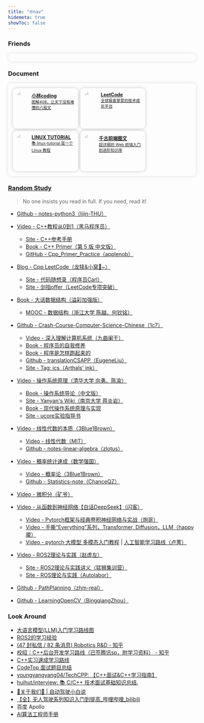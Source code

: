 ```yaml
---
title: "🌐nav"
hidemeta: true
showToc: false
---
```




### Friends

<div class="links-container">
  <!-- more -->
</div>


### Document

<div class="links-container">


  <div class="link-box">
    <a class="link" href="https://www.xiaolincoding.com/" target="_blank">
      <img src="https://cdn.xiaolincoding.com/icon.webp" alt="icon">
      <div>
        <span class="name">小林coding</span>
        <div class="description">图解408，让天下没有难懂的八股文</div>
      </div>
    </a>
  </div>


  <div class="link-box">
    <a class="link" href="https://leetcode.cn/problemset/" target="_blank">
      <img src="https://assets.leetcode.cn/aliyun-lc-upload/uploaded_files/2021/03/73c9f099-abbe-4d94-853f-f8abffd459cd/leetcode.png" alt="icon">
      <div>
        <span class="name">LeetCode</span>
        <div class="description">全球极客挚爱的技术成长平台</div>
      </div>
    </a>
  </div>


  <div class="link-box">
    <a class="link" href="https://dunwu.github.io/linux-tutorial/" target="_blank">
      <img src="https://dunwu.github.io/linux-tutorial/images/dunwu-logo-100.png" alt="icon">
      <div>
        <span class="name">LINUX TUTORIAL</span>
        <div class="description">📚 linux-tutorial 是一个 Linux 教程</div>
      </div>
    </a>
  </div>


  <div class="link-box">
    <a class="link" href="https://web.qianguyihao.com/" target="_blank">
      <img src="https://img.smyhvae.com/20200919-blog-bg.jpg" alt="icon">
      <div>
        <span class="name">千古前端图文</span>
        <div class="description">超详细的 Web 前端入门到进阶知识库</div>
      </div>
    </a>
  </div>


  <!-- more -->

</div>



### [Random Study](https://csdiy.wiki/)

> No one insists you read in full. If you need, read it!

- [Github - notes-python3（lijin-THU）](https://github.com/lijin-THU/notes-python3)
- [Video - C++教程从0到1（黑马程序员）](https://www.bilibili.com/video/BV1et411b73Z/)
  - [Site - C++参考手册](https://cppreference.cn/w/)
  - [Book - C++ Primer（第 5 版 中文版）](https://book.douban.com/subject/25708312/)
  - [GitHub - Cpp\_Primer\_Practice（applenob）](https://github.com/applenob/Cpp_Primer_Practice)
- [Blog - Cpp LeetCode（龙犊&小窝🪹~）](https://biglonglong.github.io/home/posts/know/cpp-leetcode/)
  - [Site - 代码随想录（程序员Carl）](https://www.programmercarl.com/)
  - [Site - 剑指offer（LeetCode专项突破）](https://leetcode.cn/problem-list/b4bIXob4/)
- [Book - 大话数据结构（溢彩加强版）](https://book.douban.com/subject/35229404/)
  - [MOOC - 数据结构（浙江大学 陈越、何钦铭）](https://www.icourse163.org/course/zju-93001)
- [Github - Crash-Course-Computer-Science-Chinese（1c7）](https://github.com/1c7/Crash-Course-Computer-Science-Chinese)
  - [Video - 深入理解计算机系统（九曲阑干）](https://www.bilibili.com/video/BV1cD4y1D7uR/)
  - [Book - 程序员的自我修养](https://book.douban.com/subject/3652388/)
  - [Book - 程序是怎样跑起来的](https://book.douban.com/subject/26365491/)
  - [Github - translationCSAPP（EugeneLiu）](https://github.com/EugeneLiu/translationCSAPP)
  - [Site - Tag: ics（Arthals' ink）](https://arthals.ink/tags/ics)
- [Video - 操作系统原理（清华大学 向勇、陈渝）](https://www.bilibili.com/video/BV1uW411f72n/?spm_id_from=333.337.search-card.all.click&vd_source=1a278fe24f00dd5c69f2875b5add5a19)
  - [Book - 操作系统导论（中文版）](https://itanken.github.io/ostep-chinese/)
  - [Site - Yanyan's Wiki（南京大学 蒋炎岩）](https://jyywiki.cn/)
  - [Book - 现代操作系统原理与实现](https://book.douban.com/subject/35208251/)
  - [Site - ucore实验指导书](https://learningos.github.io/ucore_os_webdocs/)
- [Video - 线性代数的本质（3Blue1Brown）](https://www.bilibili.com/video/BV1ys411472E/?spm_id_from=333.1387.collection.video_card.click&vd_source=1a278fe24f00dd5c69f2875b5add5a19)
  - [Video - 线性代数（MIT）](https://www.bilibili.com/video/BV1xS4y1L7w5/?vd_source=1a278fe24f00dd5c69f2875b5add5a19)
  - [Github - notes-linear-algebra（zlotus）](https://github.com/zlotus/notes-linear-algebra)

- [Video - 概率统计速成（数学强国）](https://www.bilibili.com/video/BV1TJ411y7Zp/?spm_id_from=333.337.search-card.all.click&vd_source=1a278fe24f00dd5c69f2875b5add5a19)
  - [Video - 概率论（3Blue1Brown）](https://space.bilibili.com/88461692/lists/1528924?type=series)
  - [Github - Statistics-note（ChanceQZ）](https://github.com/ChanceQZ/Statistics-note)

- [Video - 微积分（矿爷）](https://www.bilibili.com/video/BV1Lt411r7NQ/?spm_id_from=333.337.search-card.all.click)
- [Video - 从函数到神经网络【白话DeepSeek】（闪客）](https://www.bilibili.com/video/BV1uGA3eLEeu/?spm_id_from=333.1387.collection.video_card.click&vd_source=1a278fe24f00dd5c69f2875b5add5a19)
  - [Video - Pytorch框架与经典卷积神经网络与实战（炮哥）](https://www.bilibili.com/video/BV1e34y1M7wR/?spm_id_from=333.337.search-card.all.click)
  - [Video - 手撕“Everything”系列，Transformer, Diffusion，LLM（happy魇）](https://www.bilibili.com/video/BV1Fw4m1C7Tq/?spm_id_from=333.1387.collection.video_card.click&vd_source=1a278fe24f00dd5c69f2875b5add5a19)
  - [Video - pytorch 大模型 多模态入门教程](https://www.bilibili.com/video/BV17P411m7Ma/?spm_id_from=333.1387.upload.video_card.click&vd_source=1a278fe24f00dd5c69f2875b5add5a19) | [‍⁢⁡‌﻿⁡‌⁣⁢⁡⁡⁢⁤⁤‬‍⁣⁡⁣⁣⁣⁡⁣‍﻿﻿⁣‬⁡⁣‍‍﻿﻿‌‌人工智能学习路线（卢菁）](https://bcn51aw5ec5g.feishu.cn/wiki/Bo46wjKrMiPGMBkxNbacitACn4d)
- [Video - ROS2理论与实践（赵虚左）](https://www.bilibili.com/video/BV1VB4y137ys/?vd_source=1a278fe24f00dd5c69f2875b5add5a19)
  - [Site - ROS2理论与实践讲义（猛狮集训营）](https://www.zhihu.com/people/41-69-11-75-42/posts)
  - [Site - ROS理论与实践（Autolabor）](http://www.autolabor.com.cn/book/ROSTutorials/)
- [Github - PathPlanning（zhm-real）](https://github.com/biglonglong/PathPlanning)
- [Github - LearningOpenCV（BingqiangZhou）](https://github.com/biglonglong/LearningOpenCV)



### Look Around

- [大语言模型(LLM)入门学习路线图](https://blog.csdn.net/2401_84494441/article/details/143867081)
- [ROS2的学习经验](https://blog.csdn.net/qq_64079631/article/details/133621574)
- [(47 封私信 / 82 条消息) Robotics R&D - 知乎](https://www.zhihu.com/column/c_1387574965043171328)
- [校招｜C++后台开发学习路线（已签腾讯sp，附学习资料） - 知乎](https://zhuanlan.zhihu.com/p/61457047)
- [C++实习速成学习路线](https://www.wolai.com/ustcse/69ChCiD9xPBx9NAjpjyR3J)
- [CodeTop 面试题目总结](https://codetop.cc/home)
- [youngyangyang04/TechCPP: 【C++面试&C++学习指南】](https://github.com/youngyangyang04/TechCPP)
- [huihut/interview: 📚 C/C++ 技术面试基础知识总结.](https://interview.huihut.com/#/)
- [🧙关于我们🧙 | 自动驾驶小白说](https://www.helloxiaobai.cn/about)
- [【全】无人驾驶系列知识入门到提高_哔哩哔哩_bilibili](https://www.bilibili.com/video/BV137411E7oC/?spm_id_from=333.337.search-card.all.click&vd_source=1a278fe24f00dd5c69f2875b5add5a19)
- 百度 Apollo
- [AI算法工程师手册](https://www.huaxiaozhuan.com/)



<style>
  .links-container {
    display: flex;
    justify-content: flex-start;
    flex-wrap: wrap;
    padding: 10px; 
    border-radius: 10px;
    box-shadow: 0 0 10px rgba(105, 105, 105, 0.2);
  }
  .link-box {
    display: flex;
    margin: 0.6%;
    max-width: 32%;
    padding: 10px;
    border-radius: 10px;
    box-shadow: 0 0 10px rgba(0, 0, 0, 0.2);
  }
  .link {
    display: flex;
    text-align: left;
    color: var(--content);
  }
  .link img {
    width: 30%;
    height: auto;
    border-radius: 50%;
    margin-right: 8px;
  }
  .link .name {
    font-size: 0.9em;
    font-weight: bold;
  }
  .link .description {
    font-size: 0.75em;
    font-weight: normal;
  }
</style>

